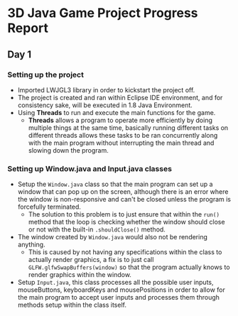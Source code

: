 # 3D Java Game Project Progress Report

## Day 1
### Setting up the project
- Imported LWJGL3 library in order to kickstart the project off.
- The project is created and ran within Eclipse IDE environment, and for consistency sake, will be executed in 1.8 Java Environment.
- Using **Threads** to run and execute the main functions for the game.
    - **Threads** allows a program to operate more efficiently by doing multiple things at the same time, basically running different tasks on different threads allows these tasks to be ran concurrently along with the main program without interrupting the main thread and slowing down the program.

### Setting up Window.java and Input.java classes
- Setup the `Window.java` class so that the main program can set up a window that can pop up on the screen, although there is an error where the window is non-responsive and can't be closed unless the program is forcefully terminated.
    - The solution to this problem is to just ensure that within the `run()` method that the loop is checking whether the window should close or not with the built-in `.shouldClose()` method.
- The window created by `Window.java` would also not be rendering anything.
    - This is caused by not having any specifications within the class to actually render graphics, a fix is to just call `GLFW.glfwSwapBuffers(window)` so that the program actually knows to render graphics within the window.
- Setup `Input.java`, this class processes all the possible user inputs, mouseButtons, keyboardKeys and mousePositions in order to allow for the main program to accept user inputs and processes them through methods setup within the class itself.